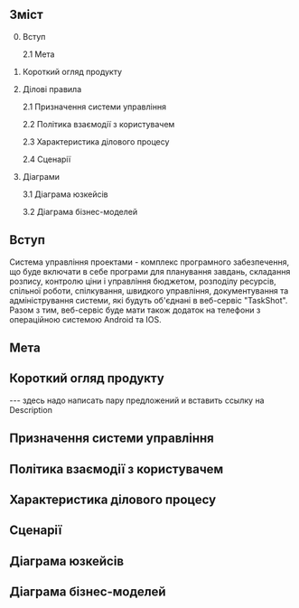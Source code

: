 ## Зміст
0. Вступ 
 
     2.1 Мета
    
1. Короткий огляд продукту

2. Ділові правила

     2.1 Призначення системи управління
  
     2.2 Політика взаємодії з користувачем
  
     2.3 Характеристика ділового процесу
  
     2.4 Сценарії
  
3. Діаграми

     3.1 Діаграма юзкейсів
  
     3.2 Діаграма бізнес-моделей
## Вступ
Система управління проектами - комплекс програмного забезпечення, що буде включати в себе програми для планування завдань, складання розпису, контролю ціни і управління бюджетом, розподілу ресурсів, спільної роботи, спілкування, швидкого управління, документування та адміністрування системи, які будуть об'єднані в веб-сервіс "TaskShot". Разом з тим, веб-сервіс буде мати також додаток на телефони з операційною системою Android та IOS.
## Мета
## Короткий огляд продукту
--- здесь надо написать пару предложений и вставить ссылку на Description
## Призначення системи управління
## Політика взаємодії з користувачем
## Характеристика ділового процесу
## Сценарії
## Діаграма юзкейсів
## Діаграма бізнес-моделей
